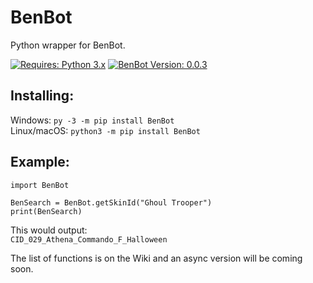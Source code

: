 # BenBot
Python wrapper for BenBot.

[![Requires: Python 3.x](https://img.shields.io/pypi/pyversions/BenBot.svg)](https://pypi.org/project/BenBot/)
[![BenBot Version: 0.0.3](https://img.shields.io/pypi/v/BenBot.svg)](https://pypi.org/project/BenBot/)

## Installing:
Windows: ``py -3 -m pip install BenBot``<br>
Linux/macOS: ``python3 -m pip install BenBot``

## Example:
```
import BenBot

BenSearch = BenBot.getSkinId("Ghoul Trooper")
print(BenSearch)
```

This would output:<br>
```CID_029_Athena_Commando_F_Halloween```

The list of functions is on the Wiki and an async version will be coming soon.
